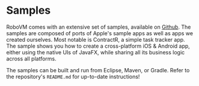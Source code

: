 # Samples

RoboVM comes with an extensive set of samples, available on [Github](https://github.com/robovm/robovm-samples). The samples are composed of ports of Apple's sample apps as well as apps we created ourselves. Most notable is ContractR, a simple task tracker app. The sample shows you how to create a cross-platform iOS & Android app, either using the native UIs of JavaFX, while sharing all its business logic across all platforms.

The samples can be built and run from Eclipse, Maven, or Gradle. Refer to the repository's `README.md` for up-to-date instructions!

